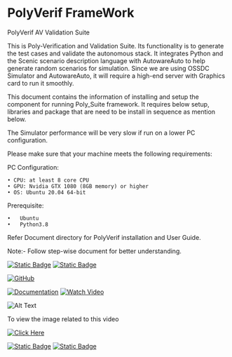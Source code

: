 # PolyVerif FrameWork

PolyVerif AV Validation Suite

This is Poly-Verification and Validation Suite. Its functionality is to generate the test cases and validate the autonomous stack.
It integrates Python and the Scenic scenario description language with AutowareAuto to help generate random scenarios for simulation.
Since we are using OSSDC Simulator and AutowareAuto, it will require a high-end server with Graphics card to run it smoothly. 

This document contains the information of installing and setup the component for running Poly_Suite framework. It requires below setup, libraries and package that are need to be install in sequence as mention below.

The Simulator performance will be very slow if run on a lower PC configuration.

Please make sure that your machine meets the following requirements:

PC Configuration:
	
    • CPU: at least 8 core CPU
    • GPU: Nvidia GTX 1080 (8GB memory) or higher
    • OS: Ubuntu 20.04 64-bit
    
  Prerequisite: 
	
    •	Ubuntu
    •	Python3.8

  

Refer Document directory for PolyVerif installation and User Guide.

Note:- Follow step-wise document for better understanding.
	
[![Static Badge](https://img.shields.io/badge/PolyVerif-blue?style=for-the-badge)](https://www.avvc.net/)  [![Static Badge](https://img.shields.io/badge/Publication-blue?style=for-the-badge)](https://ieeexplore.ieee.org/document/10075634)

[![GitHub](https://img.shields.io/badge/GitHub-blue?style=for-the-badge)](https://github.com/yourusername/yourrepository)

[![Documentation](https://img.shields.io/badge/Documentation-red?style=for-the-badge)](https://github.com/yourusername/yourrepository) [![Watch Video](https://img.shields.io/badge/Watch_Video-red?style=for-the-badge)](https://www.youtube.com/watch?v=yourvideoid)


![Alt Text](https://drive.google.com/uc?export=view&id=1tTEotG_E1Kpgxs7zuP5BslOgRJ57vTWV)


To view the image related to this video 

[![Click Here](https://img.shields.io/badge/Click_Here-Button-blue?style=for-the-badge)](https://drive.google.com/file/d/1pMdZ00wYQ8KJAE9I6a9XmVFrR-Sk8DTY/view?usp=drive_link)



[![Static Badge](https://img.shields.io/badge/PolyVerif-blue?style=for-the-badge)](https://www.avvc.net/) 
[![Static Badge](https://img.shields.io/badge/PolyVerif-Framework-blue?style=for-the-badge&logo=sonarr)](https://www.avvc.net/) 
